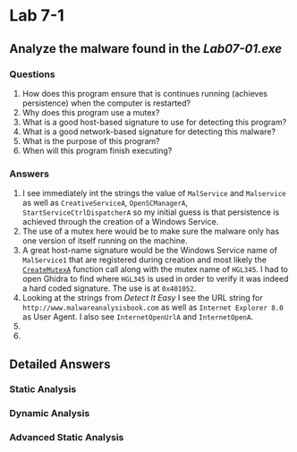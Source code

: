 # Lab 7-1

## Analyze the malware found in the *Lab07-01.exe*

### Questions

1. How does this program ensure that is continues running (achieves persistence) when the computer is restarted?
2. Why does this program use a mutex?
3. What is a good host-based signature to use for detecting this program?
4. What is a good network-based signature for detecting this malware?
5. What is the purpose of this program?
6. When will this program finish executing?

### Answers

1. I see immediately int the strings the value of `MalService` and `Malservice` as well as `CreativeServiceA`, `OpenSCManagerA`, `StartServiceCtrlDispatcherA` so my initial guess is that persistence is achieved through the creation of a Windows Service.
2. The use of a mutex here would be to make sure the malware only has one version of itself running on the machine.
3. A great host-name signature would be the Windows Service name of `MalService1` that are registered during creation and most likely the [`CreateMutexA`](https://learn.microsoft.com/en-us/windows/win32/api/synchapi/nf-synchapi-createmutexa) function call along with the mutex name of `HGL345`. I had to open Ghidra to find where `HGL345` is used in order to verify it was indeed a hard coded signature. The use is at `0x401052`.
4. Looking at the strings from *Detect It Easy* I see the URL string for `http://www.malwareanalysisbook.com` as well as `Internet Explorer 8.0` as User Agent. I also see `InternetOpenUrlA` and `InternetOpenA`.
5. 
6. 

## Detailed Answers

### Static Analysis

### Dynamic Analysis

### Advanced Static Analysis
